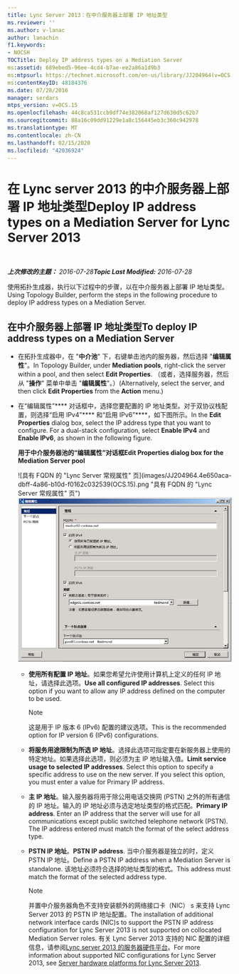 ```yaml
---
title: Lync Server 2013：在中介服务器上部署 IP 地址类型
ms.reviewer: ''
ms.author: v-lanac
author: lanachin
f1.keywords:
- NOCSH
TOCTitle: Deploy IP address types on a Mediation Server
ms:assetid: 689ebed5-96ee-4cd4-b7ae-ee2a86a1d9b3
ms:mtpsurl: https://technet.microsoft.com/en-us/library/JJ204964(v=OCS.15)
ms:contentKeyID: 48184376
ms.date: 07/28/2016
manager: serdars
mtps_version: v=OCS.15
ms.openlocfilehash: 44c8ca531ccb9df74e382068af127d630d5c62b7
ms.sourcegitcommit: 88a16c09dd91229e1a8c156445eb3c360c942978
ms.translationtype: MT
ms.contentlocale: zh-CN
ms.lasthandoff: 02/15/2020
ms.locfileid: "42036924"
---
```

<div data-xmlns="http://www.w3.org/1999/xhtml">

<div class="topic" data-xmlns="http://www.w3.org/1999/xhtml" data-msxsl="urn:schemas-microsoft-com:xslt" data-cs="http://msdn.microsoft.com/">

<div data-asp="http://msdn2.microsoft.com/asp">

# <a name="deploy-ip-address-types-on-a-mediation-server-for-lync-server-2013"></a><span data-ttu-id="f7b07-102">在 Lync server 2013 的中介服务器上部署 IP 地址类型</span><span class="sxs-lookup"><span data-stu-id="f7b07-102">Deploy IP address types on a Mediation Server for Lync Server 2013</span></span>

</div>

<div id="mainSection">

<div id="mainBody">

<span> </span>

<span data-ttu-id="f7b07-103">_**上次修改的主题：** 2016-07-28_</span><span class="sxs-lookup"><span data-stu-id="f7b07-103">_**Topic Last Modified:** 2016-07-28_</span></span>

<span data-ttu-id="f7b07-104">使用拓扑生成器，执行以下过程中的步骤，以在中介服务器上部署 IP 地址类型。</span><span class="sxs-lookup"><span data-stu-id="f7b07-104">Using Topology Builder, perform the steps in the following procedure to deploy IP address types on a Mediation Server.</span></span>

<div>

## <a name="to-deploy-ip-address-types-on-a-mediation-server"></a><span data-ttu-id="f7b07-105">在中介服务器上部署 IP 地址类型</span><span class="sxs-lookup"><span data-stu-id="f7b07-105">To deploy IP address types on a Mediation Server</span></span>

  - <span data-ttu-id="f7b07-106">在拓扑生成器中，在 "**中介池**" 下，右键单击池内的服务器，然后选择 "**编辑属性**"。</span><span class="sxs-lookup"><span data-stu-id="f7b07-106">In Topology Builder, under **Mediation pools**, right-click the server within a pool, and then select **Edit Properties**.</span></span> <span data-ttu-id="f7b07-107">（或者，选择服务器，然后从 "**操作**" 菜单中单击 "**编辑属性**"。）</span><span class="sxs-lookup"><span data-stu-id="f7b07-107">(Alternatively, select the server, and then click **Edit Properties** from the **Action** menu.)</span></span>

  - <span data-ttu-id="f7b07-p102">在“编辑属性”\*\*\*\* 对话框中，选择您要配置的 IP 地址类型。对于双协议栈配置，则选择“启用 IPv4”\*\*\*\* 和“启用 IPv6”\*\*\*\*，如下图所示。</span><span class="sxs-lookup"><span data-stu-id="f7b07-p102">In the **Edit Properties** dialog box, select the IP address type that you want to configure. For a dual-stack configuration, select **Enable IPv4** and **Enable IPv6**, as shown in the following figure.</span></span>
    
    <span data-ttu-id="f7b07-110">**用于中介服务器池的“编辑属性”对话框**</span><span class="sxs-lookup"><span data-stu-id="f7b07-110">**Edit Properties dialog box for the Mediation Server pool**</span></span>
    
    <span data-ttu-id="f7b07-111">![具有 FQDN 的 "Lync Server 常规属性" 页](images/JJ204964.4e650aca-dbff-4a86-b10d-f0162c032539(OCS.15).png "具有 FQDN 的 "Lync Server 常规属性" 页")</span><span class="sxs-lookup"><span data-stu-id="f7b07-111">![Lync Server general properties page with FQDN](images/JJ204964.4e650aca-dbff-4a86-b10d-f0162c032539(OCS.15).png "Lync Server general properties page with FQDN")</span></span>
    
      - <span data-ttu-id="f7b07-p103">**使用所有配置 IP 地址**。如果您希望允许使用计算机上定义的任何 IP 地址，请选择此选项。</span><span class="sxs-lookup"><span data-stu-id="f7b07-p103">**Use all configured IP addresses**. Select this option if you want to allow any IP address defined on the computer to be used.</span></span>
        
        <div>
        

        > [!NOTE]  
        > <span data-ttu-id="f7b07-114">这是用于 IP 版本 6 (IPv6) 配置的建议选项。</span><span class="sxs-lookup"><span data-stu-id="f7b07-114">This is the recommended option for IP version 6 (IPv6) configurations.</span></span>

        
        </div>
    
      - <span data-ttu-id="f7b07-p104">**将服务用途限制为所选 IP 地址**。选择此选项可指定要在新服务器上使用的特定地址。如果选择此选项，则必须为主 IP 地址输入值。</span><span class="sxs-lookup"><span data-stu-id="f7b07-p104">**Limit service usage to selected IP addresses**. Select this option to specify a specific address to use on the new server. If you select this option, you must enter a value for Primary IP address.</span></span>
    
      - <span data-ttu-id="f7b07-p105">**主 IP 地址**。输入服务器将用于除公用电话交换网 (PSTN) 之外的所有通信的 IP 地址。输入的 IP 地址必须与选定地址类型的格式匹配。</span><span class="sxs-lookup"><span data-stu-id="f7b07-p105">**Primary IP address**. Enter an IP address that the server will use for all communications except public switched telephone network (PSTN). The IP address entered must match the format of the select address type.</span></span>
    
      - <span data-ttu-id="f7b07-121">**PSTN IP 地址**。</span><span class="sxs-lookup"><span data-stu-id="f7b07-121">**PSTN IP address**.</span></span> <span data-ttu-id="f7b07-122">当中介服务器是独立的时，定义 PSTN IP 地址。</span><span class="sxs-lookup"><span data-stu-id="f7b07-122">Define a PSTN IP address when a Mediation Server is standalone.</span></span> <span data-ttu-id="f7b07-123">该地址必须符合选择的地址类型的格式。</span><span class="sxs-lookup"><span data-stu-id="f7b07-123">This address must match the format of the selected address type.</span></span>
        
        <div>
        

        > [!NOTE]  
        > <span data-ttu-id="f7b07-124">并置中介服务器角色不支持安装额外的网络接口卡（NIC） s 来支持 Lync Server 2013 的 PSTN IP 地址配置。</span><span class="sxs-lookup"><span data-stu-id="f7b07-124">The installation of additional network interface cards (NIC)s to support the PSTN IP address configuration for Lync Server 2013 is not supported on collocated Mediation Server roles.</span></span> <span data-ttu-id="f7b07-125">有关 Lync Server 2013 支持的 NIC 配置的详细信息，请参阅<A href="lync-server-2013-server-hardware-platforms.md">Lync server 2013 的服务器硬件平台</A>。</span><span class="sxs-lookup"><span data-stu-id="f7b07-125">For more information about supported NIC configurations for Lync Server 2013, see <A href="lync-server-2013-server-hardware-platforms.md">Server hardware platforms for Lync Server 2013</A>.</span></span>

        
        </div>

</div>

</div>

<span> </span>

</div>

</div>

</div>

